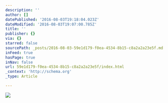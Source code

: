 ```yaml
---
description: ''
author: []
datePublished: '2016-08-03T19:18:04.023Z'
dateModified: '2016-08-03T19:07:00.785Z'
title: ''
publisher: {}
via: {}
starred: false
sourcePath: _posts/2016-08-03-59e1d179-f0ea-4534-8b15-c8a2a2a23e5f.md
inFeed: true
hasPage: true
inNav: false
url: 59e1d179-f0ea-4534-8b15-c8a2a2a23e5f/index.html
_context: 'http://schema.org'
_type: Article

---
```

![](https://the-grid-user-content.s3-us-west-2.amazonaws.com/b15207cc-2040-40ea-98f4-d7febdc56cb8.png)